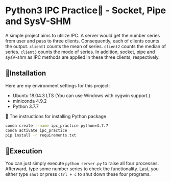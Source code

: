 # Python3 IPC Practice📝 - Socket, Pipe and SysV-SHM

A simple project aims to utilize IPC. A server would get the number series from user and pass to three clients. Consequently, each of clients counts the output. `client1` counts the mean of series. `client2` counts the median of series. `client3` counts the mode of series. In addition, socket, pipe and sysV-shm as IPC methods are applied in these three clients, respectively.

## 🧩Installation
Here are my environment settings for this project:
- Ubuntu 18.04.3 LTS (You can use Windows with cygwin support.)
- miniconda 4.9.2
- Python 3.7.7

🚩 The instructions for installing Python package
```bash
conda create --name ipc_practice python=3.7.7
conda activate ipc_practice
pip install -r requirements.txt
```

## 🧩Execution
You can just simply execute `python server.py` to raise all four processes. Afterward, type some number series to check the functionality. Last, you either type `shut` or press `ctrl + c` to shut down these four programs.
